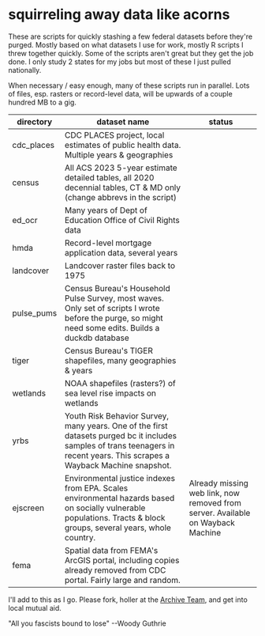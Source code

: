 # squirreling away data like acorns

These are scripts for quickly stashing a few federal datasets before they're purged. Mostly based on what datasets I use for work, mostly R scripts I threw together quickly. Some of the scripts aren't great but they get the job done. I only study 2 states for my jobs but most of these I just pulled nationally.

When necessary / easy enough, many of these scripts run in parallel. Lots of files, esp. rasters or record-level data, will be upwards of a couple hundred MB to a gig.

| directory  | dataset name                                                                                                                                                                 | status                                                                          |
| ---------- | ---------------------------------------------------------------------------------------------------------------------------------------------------------------------------- | ------------------------------------------------------------------------------- |
| cdc_places | CDC PLACES project, local estimates of public health data. Multiple years & geographies                                                                                      |                                                                                 |
| census     | All ACS 2023 5-year estimate detailed tables, all 2020 decennial tables, CT & MD only (change abbrevs in the script)                                                         |                                                                                 |
| ed_ocr     | Many years of Dept of Education Office of Civil Rights data                                                                                                                  |                                                                                 |
| hmda       | Record-level mortgage application data, several years                                                                                                                        |                                                                                 |
| landcover  | Landcover raster files back to 1975                                                                                                                                          |                                                                                 |
| pulse_pums | Census Bureau's Household Pulse Survey, most waves. Only set of scripts I wrote before the purge, so might need some edits. Builds a duckdb database                         |                                                                                 |
| tiger      | Census Bureau's TIGER shapefiles, many geographies & years                                                                                                                   |                                                                                 |
| wetlands   | NOAA shapefiles (rasters?) of sea level rise impacts on wetlands                                                                                                             |                                                                                 |
| yrbs       | Youth Risk Behavior Survey, many years. One of the first datasets purged bc it includes samples of trans teenagers in recent years. This scrapes a Wayback Machine snapshot. |                                                                                 |
| ejscreen   | Environmental justice indexes from EPA. Scales environmental hazards based on socially vulnerable populations. Tracts & block groups, several years, whole country.          | Already missing web link, now removed from server. Available on Wayback Machine |
| fema       | Spatial data from FEMA's ArcGIS portal, including copies already removed from CDC portal. Fairly large and random.                                                           |                                                                                 |

I'll add to this as I go. Please fork, holler at the [Archive Team](https://github.com/ArchiveTeam/usgovernment-grab), and get into local mutual aid.

"All you fascists bound to lose" --Woody Guthrie
